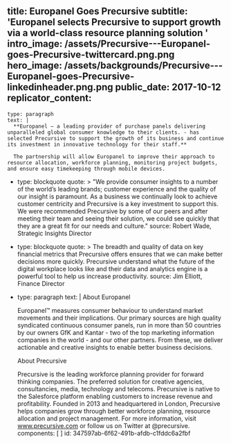 title: Europanel Goes Precursive
subtitle: 'Europanel selects Precursive to support growth via a world-class resource planning solution '
intro_image: /assets/Precursive---Europanel-goes-Precursive-twittercard.png.png
hero_image: /assets/backgrounds/Precursive---Europanel-goes-Precursive-linkedinheader.png.png
public_date: 2017-10-12
replicator_content:
  - 
    type: paragraph
    text: |
      **Europanel – a leading provider of purchase panels delivering unparalleled global consumer knowledge to their clients. - has selected Precursive to support the growth of its business and continue its investment in innovative technology for their staff.**
      
      The partnership will allow Europanel to improve their approach to resource allocation, workforce planning, monitoring project budgets, and ensure easy timekeeping through mobile devices.
  - 
    type: blockquote
    quote: >
      "We provide consumer insights to a number of the world’s leading brands; customer experience and
      the quality of our insight is paramount. As a business we continually look to achieve customer
      centricity and Precursive is a key investment to support this. We were recommended Precursive by
      some of our peers and after meeting their team and seeing their solution, we could see quickly that
      they are a great fit for our needs and culture."
    source: Robert Wade, Strategic Insights Director
  - 
    type: blockquote
    quote: >
      The breadth and quality of data on key financial metrics that Precursive offers ensures that we can
      make better decisions more quickly. Precursive understand what the future of the digital workplace
      looks like and their data and analytics engine is a powerful tool to help us increase productivity.
    source: Jim Elliott, Finance Director
  - 
    type: paragraph
    text: |
      About Europanel
      
      Europanel™ measures consumer behaviour to understand market movements and their implications. Our primary sources are high quality syndicated continuous consumer panels, run in more than 50 countries by our owners GfK and Kantar - two of the top marketing information companies in the world - and our other partners. From these, we deliver actionable and creative insights to enable better business decisions.
      
      About Precursive
      
      Precursive is the leading workforce planning provider for forward thinking companies. The preferred solution for creative agencies, consultancies, media, technology and telecoms. Precursive is native to the Salesforce platform enabling customers to increase revenue and profitability.
      Founded in 2013 and headquartered in London, Precursive helps companies grow through better workforce planning, resource allocation and project management.
      For more information, visit www.precursive.com or follow us on Twitter at @precursive.
components: [ ]
id: 347597ab-6f62-491b-afdb-c1fddc6a2fbf

